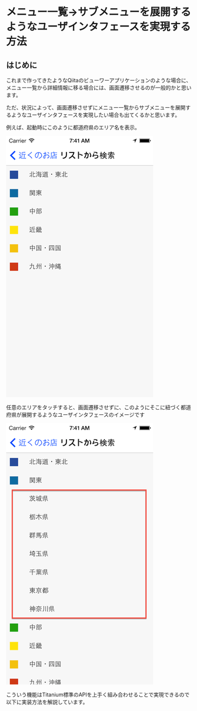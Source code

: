 # メニュー一覧→サブメニューを展開するようなユーザインタフェースを実現する方法

## はじめに


これまで作ってきたようなQiitaのビューワーアプリケーションのような場合に、メニュー一覧から詳細情報に移る場合には、画面遷移させるのが一般的かと思います。

ただ、状況によって、画面遷移させずにメニュー一覧からサブメニューを展開するようなユーザインタフェースを実現したい場合も出てくるかと思います。

例えば、起動時にこのように都道府県のエリア名を表示。

![展開前の画面イメージ](../../image/tableViewTips-collapse-or-expand-menu-sampleImage01.png)

任意のエリアをタッチすると、画面遷移させずに、このようにそこに紐づく都道府県が展開するようなユーザインタフェースのイメージです

![展開後の画面イメージ](../../image/tableViewTips-collapse-or-expand-menu-sampleImage02.png)

こういう機能はTitanium標準のAPIを上手く組み合わせることで実現できるので以下に実装方法を解説しています。
